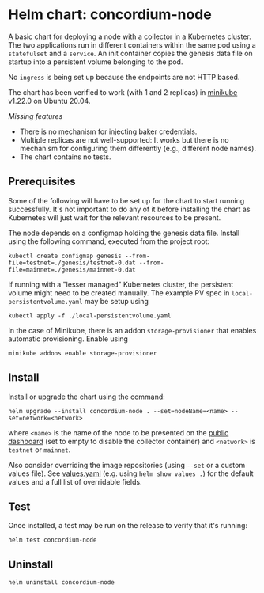 # Helm chart: concordium-node

A basic chart for deploying a node with a collector in a Kubernetes cluster.
The two applications run in different containers within the same pod using a `statefulset` and a `service`.
An init container copies the genesis data file on startup into a persistent volume belonging to the pod.

No `ingress` is being set up because the endpoints are not HTTP based.

The chart has been verified to work (with 1 and 2 replicas) in [minikube](https://minikube.sigs.k8s.io/docs/) v1.22.0 on Ubuntu 20.04.

*Missing features*

- There is no mechanism for injecting baker credentials.
- Multiple replicas are not well-supported:
  It works but there is no mechanism for configuring them differently
  (e.g., different node names).
- The chart contains no tests.

## Prerequisites

Some of the following will have to be set up for the chart to start running successfully.
It's not important to do any of it before installing the chart
as Kubernetes will just wait for the relevant resources to be present.

The node depends on a configmap holding the genesis data file. Install using the following command, executed from the project root:

```shell
kubectl create configmap genesis --from-file=testnet=./genesis/testnet-0.dat --from-file=mainnet=./genesis/mainnet-0.dat
```

If running with a "lesser managed" Kubernetes cluster, the persistent volume might need to be created manually.
The example PV spec in `local-persistentvolume.yaml` may be setup using

```shell
kubectl apply -f ./local-persistentvolume.yaml
```

In the case of Minikube, there is an addon `storage-provisioner` that enables automatic provisioning. Enable using

```shell
minikube addons enable storage-provisioner
```

## Install

Install or upgrade the chart using the command:

```shell
helm upgrade --install concordium-node . --set=nodeName=<name> --set=network=<network>
```

where `<name>` is the name of the node to be presented on the
[public dashboard](https://dashboard.mainnet.concordium.software/)
(set to empty to disable the collector container)
and `<network>` is `testnet` or `mainnet`.

Also consider overriding the image repositories (using `--set` or a custom values file).
See [values.yaml](./values.yaml) (e.g. using `helm show values .`)
for the default values and a full list of overridable fields.

## Test

Once installed, a test may be run on the release to verify that it's running:

```shell
helm test concordium-node
```

## Uninstall

```shell
helm uninstall concordium-node
```
